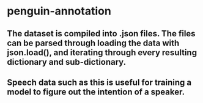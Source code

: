 # penguin-annotation

## The dataset is compiled into .json files. The files can be parsed through loading the data with json.load(), and iterating through every resulting dictionary and sub-dictionary.

## Speech data such as this is useful for training a model to figure out the intention of a speaker.
